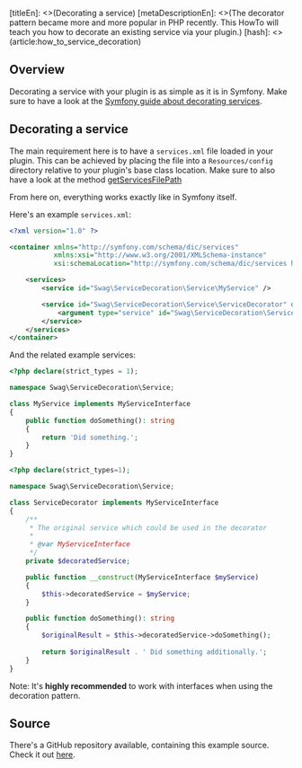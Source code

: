 [titleEn]: <>(Decorating a service)
[metaDescriptionEn]: <>(The decorator pattern became more and more popular in PHP recently. This HowTo will teach you how to decorate an existing service via your plugin.)
[hash]: <>(article:how_to_service_decoration)

## Overview

Decorating a service with your plugin is as simple as it is in Symfony.
Make sure to have a look at the [Symfony guide about decorating services](https://symfony.com/doc/current/service_container/service_decoration.html).

## Decorating a service

The main requirement here is to have a `services.xml` file loaded in your plugin.
This can be achieved by placing the file into a `Resources/config` directory relative to your plugin's base class location.
Make sure to also have a look at the method [getServicesFilePath](./../2-internals/4-plugins/020-plugin-base-class.md#getServicesFilePath)

From here on, everything works exactly like in Symfony itself.

Here's an example `services.xml`:

```xml
<?xml version="1.0" ?>

<container xmlns="http://symfony.com/schema/dic/services"
           xmlns:xsi="http://www.w3.org/2001/XMLSchema-instance"
           xsi:schemaLocation="http://symfony.com/schema/dic/services http://symfony.com/schema/dic/services/services-1.0.xsd">

    <services>
        <service id="Swag\ServiceDecoration\Service\MyService" />

        <service id="Swag\ServiceDecoration\Service\ServiceDecorator" decorates="Swag\ServiceDecoration\Service\MyService">
            <argument type="service" id="Swag\ServiceDecoration\Service\ServiceDecorator.inner" />
        </service>
    </services>
</container>
```

And the related example services:
```php
<?php declare(strict_types = 1);

namespace Swag\ServiceDecoration\Service;

class MyService implements MyServiceInterface
{
    public function doSomething(): string
    {
        return 'Did something.';
    }
}
```

```php
<?php declare(strict_types=1);

namespace Swag\ServiceDecoration\Service;

class ServiceDecorator implements MyServiceInterface
{
    /**
     * The original service which could be used in the decorator
     *
     * @var MyServiceInterface
     */
    private $decoratedService;

    public function __construct(MyServiceInterface $myService)
    {
        $this->decoratedService = $myService;
    }

    public function doSomething(): string
    {
        $originalResult = $this->decoratedService->doSomething();
        
        return $originalResult . ' Did something additionally.';
    }
}
```

Note: It's **highly recommended** to work with interfaces when using the decoration pattern.

## Source

There's a GitHub repository available, containing this example source.
Check it out [here](https://github.com/shopware/swag-docs-service-decoration).
